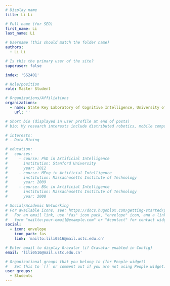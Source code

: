 ```yaml
---
# Display name
title: Li Li

# Full name (for SEO)
first_name: Li
last_name: Li

# Username (this should match the folder name)
authors:
  - Li Li

# Is this the primary user of the site?
superuser: false

index: 'SS2401'

# Role/position
role: Master Student

# Organizations/Affiliations
organizations:
  - name: State Key Laboratory of Cognitive Intelligence, University of Science and Technology of China
    url: ''

# Short bio (displayed in user profile at end of posts)
# bio: My research interests include distributed robotics, mobile computing and programmable matter.

# interests:
# - Data Mining

# education:
#   courses:
#     - course: PhD in Artificial Intelligence
#       institution: Stanford University
#       year: 2012
#     - course: MEng in Artificial Intelligence
#       institution: Massachusetts Institute of Technology
#       year: 2009
#     - course: BSc in Artificial Intelligence
#       institution: Massachusetts Institute of Technology
#       year: 2008

# Social/Academic Networking
# For available icons, see: https://docs.hugoblox.com/getting-started/page-builder/#icons
#   For an email link, use "fas" icon pack, "envelope" icon, and a link in the
#   form "mailto:your-email@example.com" or "#contact" for contact widget.
social:
  - icon: envelope
    icon_pack: fas
    link: 'mailto:lili0516@mail.ustc.edu.cn'

# Enter email to display Gravatar (if Gravatar enabled in Config)
email: 'lili0516@mail.ustc.edu.cn'

# Organizational groups that you belong to (for People widget)
#   Set this to `[]` or comment out if you are not using People widget.
user_groups:
  - Students
---
```


